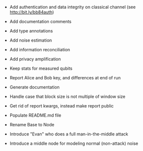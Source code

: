  * Add authentication and data integrity on classical channel (see http://bit.ly/bb84auth)

 * Add documentation comments

 * Add type annotations

 * Add noise estimation

 * Add information reconciliation

 * Add privacy amplification

 * Keep stats for measured qubits

 * Report Alice and Bob key, and differences at end of run

 * Generate documentation

 * Handle case that block size is not multiple of window size

 * Get rid of report kwargs, instead make report public

 * Populate README.md file

 * Rename Base to Node

 * Introduce "Evan" who does a full man-in-the-middle attack

 * Introduce a middle node for modeling normal (non-attack) noise

